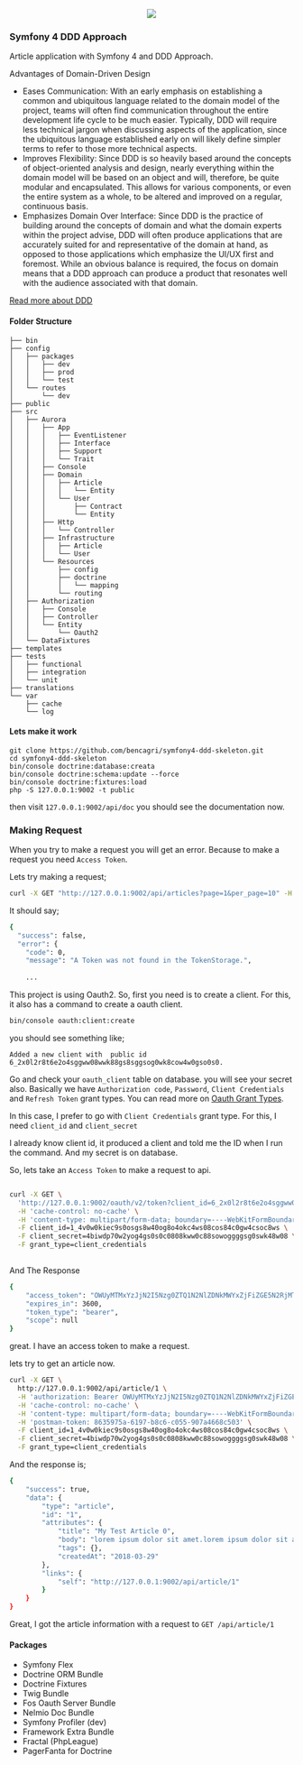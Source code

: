 <p align="center"><img src="http://oi66.tinypic.com/296gq6h.jpg"></p>

### Symfony 4 DDD Approach

Article application with Symfony 4 and DDD Approach. 

Advantages of Domain-Driven Design

* Eases Communication: With an early emphasis on establishing a common and ubiquitous language related to the domain model of the project, teams will often find communication throughout the entire development life cycle to be much easier. Typically, DDD will require less technical jargon when discussing aspects of the application, since the ubiquitous language established early on will likely define simpler terms to refer to those more technical aspects.
* Improves Flexibility: Since DDD is so heavily based around the concepts of object-oriented analysis and design, nearly everything within the domain model will be based on an object and will, therefore, be quite modular and encapsulated. This allows for various components, or even the entire system as a whole, to be altered and improved on a regular, continuous basis.
* Emphasizes Domain Over Interface: Since DDD is the practice of building around the concepts of domain and what the domain experts within the project advise, DDD will often produce applications that are accurately suited for and representative of the domain at hand, as opposed to those applications which emphasize the UI/UX first and foremost. While an obvious balance is required, the focus on domain means that a DDD approach can produce a product that resonates well with the audience associated with that domain.


[Read more about DDD](https://airbrake.io/blog/software-design/domain-driven-design)

#### Folder Structure

```
├── bin
├── config
│   ├── packages
│   │   ├── dev
│   │   ├── prod
│   │   └── test
│   └── routes
│       └── dev
├── public
├── src
│   ├── Aurora
│   │   ├── App
│   │   │   ├── EventListener
│   │   │   ├── Interface
│   │   │   ├── Support
│   │   │   └── Trait
│   │   ├── Console
│   │   ├── Domain
│   │   │   ├── Article
│   │   │   │   └── Entity
│   │   │   └── User
│   │   │       ├── Contract
│   │   │       └── Entity
│   │   ├── Http
│   │   │   └── Controller
│   │   ├── Infrastructure
│   │   │   ├── Article
│   │   │   └── User
│   │   └── Resources
│   │       ├── config
│   │       ├── doctrine
│   │       │   └── mapping
│   │       └── routing
│   ├── Authorization
│   │   ├── Console
│   │   ├── Controller
│   │   └── Entity
│   │       └── Oauth2
│   └── DataFixtures
├── templates
├── tests
│   ├── functional
│   ├── integration
│   └── unit
├── translations
└── var
    ├── cache
    └── log
```



#### Lets make it work 

``` 
git clone https://github.com/bencagri/symfony4-ddd-skeleton.git
cd symfony4-ddd-skeleton
bin/console doctrine:database:creata
bin/console doctrine:schema:update --force
bin/console doctrine:fixtures:load 
php -S 127.0.0.1:9002 -t public

```

then visit `127.0.0.1:9002/api/doc`  you should see the documentation now.

### Making Request
When you try to make a request you will get an error. Because to make a request you need `Access Token`.

Lets try making a request;
```bash
curl -X GET "http://127.0.0.1:9002/api/articles?page=1&per_page=10" -H "accept: application/json"
```

It should say;
```bash
{
  "success": false,
  "error": {
    "code": 0,
    "message": "A Token was not found in the TokenStorage.",
    
    ...
```
This project is using Oauth2. So, first you need is to create a client. For this, it also has a command to create a oauth client.

```bash
bin/console oauth:client:create 
``` 

you should see something like;
```
Added a new client with  public id 6_2x0l2r8t6e2o4sggww08wwk88gs8sggsog0wk8cow4w0gso0s0.
```

Go and check your `oauth_client` table on database. you will see your secret also. 
Basically we have `Authorization code`, `Password`, `Client Credentials` and `Refresh Token` grant types. You can read more on [Oauth Grant Types](https://oauth.net/2/grant-types/).

In this case, I prefer to go with `Client Credentials` grant type. For this, I need `client_id` and `client_secret`

I already know client id, it produced a client and told me the ID when I run the command. And my secret is on database.

So, lets take an `Access Token` to make a request to api.

```bash

curl -X GET \
  'http://127.0.0.1:9002/oauth/v2/token?client_id=6_2x0l2r8t6e2o4sggww08wwk88gs8sggsog0wk8cow4w0gso0s0&client_secret=4biwdp70w2yog4gs0s0c0808kww0c88sowoggggsg0swk48w08&grant_type=client_credentials' \
  -H 'cache-control: no-cache' \
  -H 'content-type: multipart/form-data; boundary=----WebKitFormBoundary7MA4YWxkTrZu0gW' \
  -F client_id=1_4v0w0kiec9s0osgs8w40og8o4okc4ws08cos84c0gw4csoc8ws \
  -F client_secret=4biwdp70w2yog4gs0s0c0808kww0c88sowoggggsg0swk48w08 \
  -F grant_type=client_credentials
  
```

And The Response
```bash
{
    "access_token": "OWUyMTMxYzJjN2I5Nzg0ZTQ1N2NlZDNkMWYxZjFiZGE5N2RjMTA4ZmI1ZTU4ZGE0YWI4NmU3YmQxZjgyNTJkZg",
    "expires_in": 3600,
    "token_type": "bearer",
    "scope": null
}
```

great. I have an access token to make a request.

lets try to get an article now.

```bash 
curl -X GET \
  http://127.0.0.1:9002/api/article/1 \
  -H 'authorization: Bearer OWUyMTMxYzJjN2I5Nzg0ZTQ1N2NlZDNkMWYxZjFiZGE5N2RjMTA4ZmI1ZTU4ZGE0YWI4NmU3YmQxZjgyNTJkZg' \
  -H 'cache-control: no-cache' \
  -H 'content-type: multipart/form-data; boundary=----WebKitFormBoundary7MA4YWxkTrZu0gW' \
  -H 'postman-token: 8635975a-6197-b8c6-c055-907a4668c503' \
  -F client_id=1_4v0w0kiec9s0osgs8w40og8o4okc4ws08cos84c0gw4csoc8ws \
  -F client_secret=4biwdp70w2yog4gs0s0c0808kww0c88sowoggggsg0swk48w08 \
  -F grant_type=client_credentials
```

And the response is;
```bash
{
    "success": true,
    "data": {
        "type": "article",
        "id": "1",
        "attributes": {
            "title": "My Test Article 0",
            "body": "lorem ipsum dolor sit amet.lorem ipsum dolor sit amet.lorem ipsum dolor sit amet.lorem ipsum dolor sit amet.lorem ipsum dolor sit amet.lorem ipsum dolor sit amet.lorem ipsum dolor sit amet.lorem ipsum dolor sit amet.lorem ipsum dolor sit amet.lorem ipsum dolor sit amet.",
            "tags": {},
            "createdAt": "2018-03-29"
        },
        "links": {
            "self": "http://127.0.0.1:9002/api/article/1"
        }
    }
}
```

Great, I got the article information with a request to `GET /api/article/1`



#### Packages
- Symfony Flex
- Doctrine ORM Bundle
- Doctrine Fixtures
- Twig Bundle
- Fos Oauth Server Bundle
- Nelmio Doc Bundle
- Symfony Profiler (dev)
- Framework Extra Bundle
- Fractal (PhpLeague)
- PagerFanta for Doctrine